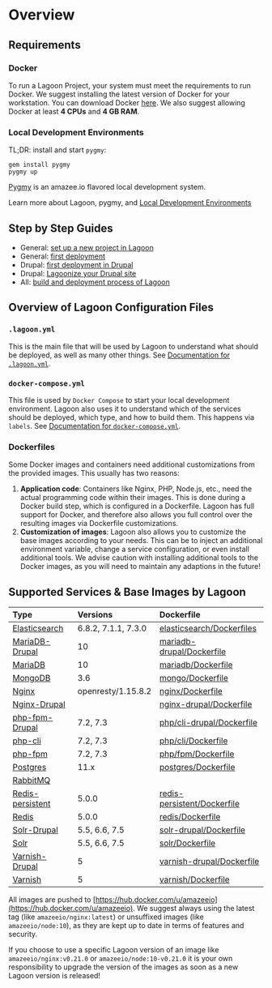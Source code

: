 # Overview

## Requirements

### Docker

To run a Lagoon Project, your system must meet the requirements to run Docker. We suggest installing the latest version of Docker for your workstation. You can download Docker [here](https://www.docker.com/get-docker). We also suggest allowing Docker at least **4 CPUs** and **4 GB RAM**.

### Local Development Environments

TL;DR: install and start `pygmy`:

```text
gem install pygmy
pygmy up
```

[Pygmy](https://pygmy.readthedocs.io/en/master/) is an amazee.io flavored local development system.

Learn more about Lagoon, pygmy, and [Local Development Environments](local-development-environments.md)

## Step by Step Guides

* General: [set up a new project in Lagoon](setup_project.md)
* General: [first deployment](first-deployment.md)
* Drupal: [first deployment in Drupal](../drupal/first-deployment-of-drupal.md)
* Drupal: [Lagoonize your Drupal site](../drupal/step-by-step-getting-drupal-ready-to-run-on-lagoon.md)
* All: [build and deployment process of Lagoon](build-and-deploy-process.md)

## Overview of Lagoon Configuration Files

### `.lagoon.yml`

This is the main file that will be used by Lagoon to understand what should be deployed, as well as many other things. See [Documentation for `.lagoon.yml`](lagoon-yml.md).

### `docker-compose.yml`

This file is used by `Docker Compose` to start your local development environment. Lagoon also uses it to understand which of the services should be deployed, which type, and how to build them. This happens via `labels`. See [Documentation for `docker-compose.yml`](docker-compose-yml.md).

### Dockerfiles

Some Docker images and containers need additional customizations from the provided images. This usually has two reasons:

1. **Application code**: Containers like Nginx, PHP, Node.js, etc., need the actual programming code within their images. This is done during a Docker build step, which is configured in a Dockerfile. Lagoon has full support for Docker, and therefore also allows you full control over the resulting images via Dockerfile customizations.
2. **Customization of images**: Lagoon also allows you to customize the base images according to your needs. This can be to inject an additional environment variable, change a service configuration, or even install additional tools. We advise caution with installing additional tools to the Docker images, as you will need to maintain any adaptions in the future!

## Supported Services & Base Images by Lagoon

| Type | Versions | Dockerfile |
| :--- | :--- | :--- |
| [Elasticsearch](../docker-images/elasticsearch.md) | 6.8.2, 7.1.1, 7.3.0 | [elasticsearch/Dockerfiles](https://github.com/amazeeio/lagoon/tree/master/images/elasticsearch) |
| [MariaDB-Drupal](../docker-images/mariadb/mariadb-drupal.md) | 10 | [mariadb-drupal/Dockerfile](https://github.com/amazeeio/lagoon/blob/master/images/mariadb-drupal/Dockerfile) |
| [MariaDB](../docker-images/mariadb/) | 10 | [mariadb/Dockerfile](https://github.com/amazeeio/lagoon/blob/master/images/mariadb/Dockerfile) |
| [MongoDB](../docker-images/mongodb.md) | 3.6 | [mongo/Dockerfile](https://github.com/amazeeio/lagoon/blob/master/images/mongo/Dockerfile) |
| [Nginx](../docker-images/nginx/) | openresty/1.15.8.2 | [nginx/Dockerfile](https://github.com/amazeeio/lagoon/blob/master/images/nginx/Dockerfile) |
| [Nginx-Drupal](../docker-images/nginx/nginx-drupal.md) |  | [nginx-drupal/Dockerfile](https://github.com/amazeeio/lagoon/blob/master/images/nginx-drupal/Dockerfile) |
| [php-fpm-Drupal](../docker-images/php-cli/php-cli-drupal.md) | 7.2, 7.3 | [php/cli-drupal/Dockerfile](https://github.com/amazeeio/lagoon/blob/master/images/php/cli-drupal/Dockerfile) |
| [php-cli](../docker-images/php-cli/) | 7.2, 7.3 | [php/cli/Dockerfile](https://github.com/amazeeio/lagoon/blob/master/images/php/cli/Dockerfile) |
| [php-fpm](../docker-images/php-fpm.md) | 7.2, 7.3 | [php/fpm/Dockerfile](https://github.com/amazeeio/lagoon/blob/master/images/php/fpm/Dockerfile) |
| [Postgres](../docker-images/postgres.md) | 11.x | [postgres/Dockerfile](https://github.com/amazeeio/lagoon/blob/master/images/postgres/Dockerfile) |
| [RabbitMQ](../docker-images/rabbitmq.md) |  |  |
| [Redis-persistent](../docker-images/redis/redis-persistent.md) | 5.0.0 | [redis-persistent/Dockerfile](https://github.com/amazeeio/lagoon/blob/master/images/redis-persistent/Dockerfile) |
| [Redis](https://github.com/AlannaBurke/lagoon/tree/6c60efce4fc48ebd7d5858cedaafb6ed86b704ee/docs/docker_images/redis.md) | 5.0.0 | [redis/Dockerfile](https://github.com/amazeeio/lagoon/blob/master/images/redis/Dockerfile) |
| [Solr-Drupal](../docker-images/solr/solr-drupal.md) | 5.5, 6.6, 7.5 | [solr-drupal/Dockerfile](https://github.com/amazeeio/lagoon/blob/master/images/solr-drupal/Dockerfile) |
| [Solr](../docker-images/solr/) | 5.5, 6.6, 7.5 | [solr/Dockerfile](https://github.com/amazeeio/lagoon/blob/master/images/solr/Dockerfile) |
| [Varnish-Drupal](../docker-images/varnish/varnish-drupal.md) | 5 | [varnish-drupal/Dockerfile](https://github.com/amazeeio/lagoon/blob/master/images/varnish-drupal/Dockerfile) |
| [Varnish](../docker-images/varnish/) | 5 | [varnish/Dockerfile](https://github.com/amazeeio/lagoon/blob/master/images/varnish/Dockerfile) |

All images are pushed to [https://hub.docker.com/u/amazeeio](https://hub.docker.com/u/amazeeio). We suggest always using the latest tag \(like `amazeeio/nginx:latest`\) or unsuffixed images \(like `amazeeio/node:10`\), as they are kept up to date in terms of features and security.

If you choose to use a specific Lagoon version of an image like `amazeeio/nginx:v0.21.0` or `amazeeio/node:10-v0.21.0` it is your own responsibility to upgrade the version of the images as soon as a new Lagoon version is released!
